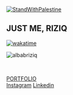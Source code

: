 [![StandWithPalestine](https://raw.githubusercontent.com/Safouene1/support-palestine-banner/master/StandWithPalestine.svg)](https://github.com/Safouene1/support-palestine-banner/blob/master/Markdown-pages/Support.md
)

## JUST ME, RIZIQ

[![wakatime](https://wakatime.com/badge/user/bed9167f-f092-491c-a9bf-7d5c727a0abb.svg)](https://wakatime.com/@bed9167f-f092-491c-a9bf-7d5c727a0abb) 
<p align="left"> <img src="https://komarev.com/ghpvc/?username=albabriziq&label=Profile%20views&color=0e75b6&style=flat" alt="albabriziq" /> </p>
</br>


[PORTFOLIO](https://albabriziq.vercel.app/)<br/>
[Instagram](https://www.instagram.com/albrzq_dev/)
[Linkedin](https://www.linkedin.com/in/riziqalbab/)
